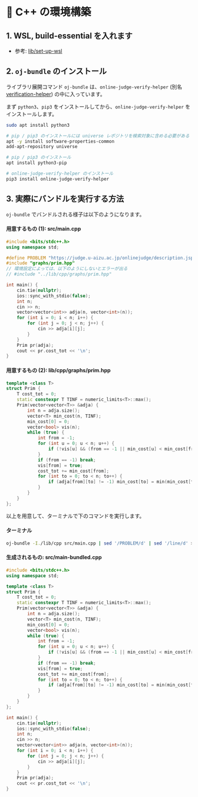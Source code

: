 # 🍇 C++ の環境構築

## 1. WSL, build-essential を入れます
- 参考: [lib/set-up-wsl](https://nullputra.github.io/nlptr-lib/set-up-wsl.html)


## 2. `oj-bundle` のインストール
ライブラリ展開コマンド `oj-bundle` は、`online-judge-verify-helper` (別名 [verification-helper](https://github.com/online-judge-tools/verification-helper)) の中に入っています。  

まず `python3`、`pip3` をインストールしてから、`online-judge-verify-helper` をインストールします。  
```sh
sudo apt install python3

# pip / pip3 のインストールには universe レポジトリを検索対象に含める必要がある
apt -y install software-properties-common
add-apt-repository universe

# pip / pip3 のインストール
apt install python3-pip

# online-judge-verify-helper のインストール
pip3 install online-judge-verify-helper
```


## 3. 実際にバンドルを実行する方法
`oj-bundle` でバンドルされる様子は以下のようになります。


#### 用意するもの (1): src/main.cpp
```cpp
#include <bits/stdc++.h>
using namespace std;

#define PROBLEM "https://judge.u-aizu.ac.jp/onlinejudge/description.jsp?id=ALDS1_12_A"
#include "graphs/prim.hpp"
// 環境設定によっては、以下のようにしないとエラーが出る
// #include "../lib/cpp/graphs/prim.hpp"

int main() {
    cin.tie(nullptr);
    ios::sync_with_stdio(false);
    int n;
    cin >> n;
    vector<vector<int>> adja(n, vector<int>(n));
    for (int i = 0; i < n; i++) {
        for (int j = 0; j < n; j++) {
            cin >> adja[i][j];
        }
    }
    Prim pr(adja);
    cout << pr.cost_tot << '\n';
}
```

#### 用意するもの (2): lib/cpp/graphs/prim.hpp
```cpp
template <class T>
struct Prim {
    T cost_tot = 0;
    static constexpr T TINF = numeric_limits<T>::max();
    Prim(vector<vector<T>> &adja) {
        int n = adja.size();
        vector<T> min_cost(n, TINF);
        min_cost[0] = 0;
        vector<bool> vis(n);
        while (true) {
            int from = -1;
            for (int u = 0; u < n; u++) {
                if (!vis[u] && (from == -1 || min_cost[u] < min_cost[from])) from = u;
            }
            if (from == -1) break;
            vis[from] = true;
            cost_tot += min_cost[from];
            for (int to = 0; to < n; to++) {
                if (adja[from][to] != -1) min_cost[to] = min(min_cost[to], adja[from][to]);
            }
        }
    }
};
```

以上を用意して、ターミナルで下のコマンドを実行します。  
#### ターミナル
```sh
oj-bundle -I./lib/cpp src/main.cpp | sed '/PROBLEM/d' | sed '/line/d' > src/main-bundled.cpp
```

#### 生成されるもの: src/main-bundled.cpp
```cpp
#include <bits/stdc++.h>
using namespace std;

template <class T>
struct Prim {
    T cost_tot = 0;
    static constexpr T TINF = numeric_limits<T>::max();
    Prim(vector<vector<T>> &adja) {
        int n = adja.size();
        vector<T> min_cost(n, TINF);
        min_cost[0] = 0;
        vector<bool> vis(n);
        while (true) {
            int from = -1;
            for (int u = 0; u < n; u++) {
                if (!vis[u] && (from == -1 || min_cost[u] < min_cost[from])) from = u;
            }
            if (from == -1) break;
            vis[from] = true;
            cost_tot += min_cost[from];
            for (int to = 0; to < n; to++) {
                if (adja[from][to] != -1) min_cost[to] = min(min_cost[to], adja[from][to]);
            }
        }
    }
};

int main() {
    cin.tie(nullptr);
    ios::sync_with_stdio(false);
    int n;
    cin >> n;
    vector<vector<int>> adja(n, vector<int>(n));
    for (int i = 0; i < n; i++) {
        for (int j = 0; j < n; j++) {
            cin >> adja[i][j];
        }
    }
    Prim pr(adja);
    cout << pr.cost_tot << '\n';
}
```
